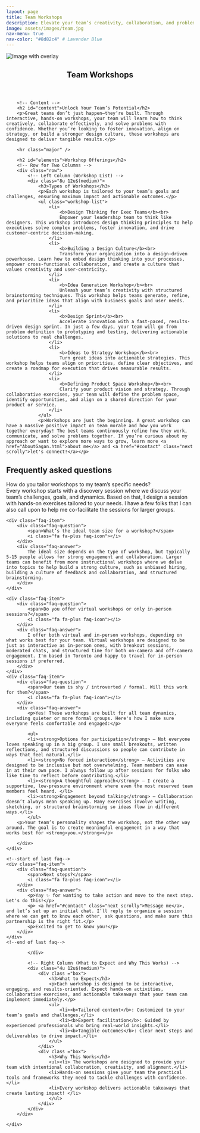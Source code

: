 ```yaml
---
layout: page
title: Team Workshops
description: Elevate your team’s creativity, collaboration, and problem-solving skills with tailored workshops designed to unlock innovation and drive results. From design thinking to strategy development, these sessions are crafted to meet the unique needs of your team and organization.
image: assets/images/team.jpg
nav-menu: true
nav-color: "#8d82c4" # Lavender Blue 
---
```

<!--   	accent1: #FF6F61, // Fuchsia
 	accent2: #FF7F50, // Coral
    accent3: #8d82c4, // Lavender Blue 
    accent4: #ec8d81, // Soft Coral 
    accent5: #FFDDC1 // Warm Cream -->
<!-- Main -->
<div id="main" class="alt">
<div class="brandimage_masthead"> <img src="assets/images/team.jpg" alt="Image with overlay"> </div>

<!-- One -->
<section id="one">
	<div class="inner">
		<header class="major">
			<h1>Team Workshops</h1>
		</header>

		<!-- Content -->
		<h2 id="content">Unlock Your Team’s Potential</h2>
		<p>Great teams don’t just happen—they’re built. Through interactive, hands-on workshops, your team will learn how to think creatively, collaborate effectively, and solve problems with confidence. Whether you’re looking to foster innovation, align on strategy, or build a stronger design culture, these workshops are designed to deliver tangible results.</p>

		<hr class="major" />

		<h2 id="elements">Workshop Offerings</h2>
		<!-- Row for Two Columns -->
		<div class="row">
			<!-- Left Column (Workshop List) -->
			<div class="8u 12u$(medium)">
				<h3>Types of Workshops</h3>
				<p>Each workshop is tailored to your team’s goals and challenges, ensuring maximum impact and actionable outcomes.</p>
				<ul class="workshop-list">
					<li>
						<b>Design Thinking for Exec Teams</b><br>
						Empower your leadership team to think like designers. This workshop introduces design thinking principles to help executives solve complex problems, foster innovation, and drive customer-centric decision-making.
					</li>
					<li>
						<b>Building a Design Culture</b><br>
						Transform your organization into a design-driven powerhouse. Learn how to embed design thinking into your processes, empower cross-functional collaboration, and create a culture that values creativity and user-centricity.
					</li>
					<li>
						<b>Idea Generation Workshop</b><br>
						Unleash your team’s creativity with structured brainstorming techniques. This workshop helps teams generate, refine, and prioritize ideas that align with business goals and user needs.
					</li>
					<li>
						<b>Design Sprint</b><br>
						Accelerate innovation with a fast-paced, results-driven design sprint. In just a few days, your team will go from problem definition to prototyping and testing, delivering actionable solutions to real challenges.
					</li>
					<li>
						<b>Ideas to Strategy Workshop</b><br>
						Turn great ideas into actionable strategies. This workshop helps teams align on priorities, define clear objectives, and create a roadmap for execution that drives measurable results.
					</li>
					<li>
						<b>Defining Product Space Workshop</b><br>
						Clarify your product vision and strategy. Through collaborative exercises, your team will define the problem space, identify opportunities, and align on a shared direction for your product or service.
					</li>
				</ul>
				<p>Workshops are just the beginning. A great workshop can have a massive positive impact on team morale and how you work together everyday! The best teams continuously refine how they work, communicate, and solve problems together. If you’re curious about my approach or want to explore more ways to grow, learn more <a href="AboutGagan.html">about me</a> and <a href="#contact" class="next scrolly">let's connect!</a></p>

<h2>Frequently asked questions</h2>
<div class="faq-container">
    <div class="faq-item">
        <div class="faq-question">
            <span>How do you tailor workshops to my team’s specific needs?</span>
            <i class="fa fa-plus faq-icon"></i>
        </div>
        <div class="faq-answer">
            Every workshop starts with a discovery session where we discuss your team’s challenges, goals, and dynamics. Based on that, I design a session with hands-on exercises tailored to your needs. I have a few folks that I can also call upon to help me co-facilitate the sessions for larger groups. 
        </div>
    </div>

    <div class="faq-item">
        <div class="faq-question">
            <span>What’s the ideal team size for a workshop?</span>
            <i class="fa fa-plus faq-icon"></i>
        </div>
        <div class="faq-answer">
            The ideal size depends on the type of workshop, but typically 5-15 people allows for strong engagement and collaboration. Larger teams can benefit from more instructional workshops where we delve into topics to help build a strong culture, such as unbiased hiring, building a culture of feedback and collaboration, and structured brainstorming.
        </div>
    </div>

    <div class="faq-item">
        <div class="faq-question">
            <span>Do you offer virtual workshops or only in-person sessions?</span>
            <i class="fa fa-plus faq-icon"></i>
        </div>
        <div class="faq-answer">
            I offer both virtual and in-person workshops, depending on what works best for your team. Virtual workshops are designed to be just as interactive as in-person ones, with breakout sessions, moderated chats, and structured time for both on-camera and off-camera engagement. I'm based in Toronto and happy to travel for in-person sessions if preferred.
        </div>
    </div>
	<div class="faq-item">
        <div class="faq-question">
            <span>Our team is shy / introverted / formal. Will this work for them?</span>
            <i class="fa fa-plus faq-icon"></i>
        </div>
        <div class="faq-answer">
            <p>Yes! These workshops are built for all team dynamics, including quieter or more formal groups. Here's how I make sure everyone feels comfortable and engaged:</p>

			<ul>
		    <li><strong>Options for participation</strong> – Not everyone loves speaking up in a big group. I use small breakouts, written reflections, and structured discussions so people can contribute in ways that feel natural.</li>
		    <li><strong>No forced interaction</strong> – Activities are designed to be inclusive but not overwhelming. Team members can ease in at their own pace. I always follow up after sessions for folks who like time to reflect before contributing.</li>
		    <li><strong>A thoughtful approach</strong> – I create a supportive, low-pressure environment where even the most reserved team members feel heard. </li>
		    <li><strong>Engagement beyond talking</strong> – Collaboration doesn’t always mean speaking up. Many exercises involve writing, sketching, or structured brainstorming so ideas flow in different ways.</li>
			</ul>
		<p>Your team’s personality shapes the workshop, not the other way around. The goal is to create meaningful engagement in a way that works best for <strong>you.</strong></p>

        </div>
    </div>
		
	<!--start of last faq-->
	<div class="faq-item">
        <div class="faq-question">
            <span>Next steps?</span>
            <i class="fa fa-plus faq-icon"></i>
        </div>
        <div class="faq-answer">
	        <p>Yay ✨ for wanting to take action and move to the next step. Let's do this!</p>
            <p> <a href="#contact" class="next scrolly">Message me</a>, and let’s set up an initial chat. I’ll reply to organize a session where we can get to know each other, ask questions, and make sure this partnership is the right fit.</p>
	        <p>Excited to get to know you!</p>          
	    </div>
	</div>
	<!--end of last faq-->


</div>

<!-- end of faq -->

			</div>

			<!-- Right Column (What to Expect and Why This Works) -->
			<div class="4u 12u$(medium)">
				<div class ="box">
					<h3>What to Expect</h3>
					<p>Each workshop is designed to be interactive, engaging, and results-oriented. Expect hands-on activities, collaborative exercises, and actionable takeaways that your team can implement immediately.</p>
					<ul>
						<li><b>Tailored content</b>: Customized to your team’s goals and challenges.</li>
						<li><b>Expert facilitation</b>: Guided by experienced professionals who bring real-world insights.</li>
						<li><b>Tangible outcomes</b>: Clear next steps and deliverables to drive impact.</li>
					</ul>
				</div>
				<div class ="box">
					<h3>Why This Works</h3>
					<ul><li> The workshops are designed to provide your team with intentional collaboration, creativity, and alignment.</li>
					<li>Hands-on sessions give your team the practical tools and frameworks they need to tackle challenges with confidence.</li>
					<li>Every workshop delivers actionable takeaways that create lasting impact! </li>
					</ul>
				</div>
			</div>
		</div>

	</div>
</section>

</div>